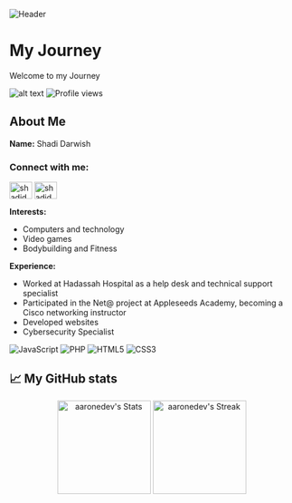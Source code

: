 ![Header](https://raw.githubusercontent.com/shadidar/adventure-journal/initial-discovery/github-header-image.png)

# My Journey
Welcome to my Journey

![alt text](https://i.ibb.co/XD4TzBk/Screenshot-2024-08-07-205639.png)
![Profile views](https://komarev.com/ghpvc/?username=shadidar&label=Profile%20views&color=60598F&style=flat)

## About Me

**Name:** Shadi Darwish

<h3 align="left">Connect with me:</h3>
<p align="left">
<a href="https://www.instagram.com/shadi.dar" target="blank"><img align="center" src="https://raw.githubusercontent.com/rahuldkjain/github-profile-readme-generator/master/src/images/icons/Social/instagram.svg" alt="shadidar" height="30" width="40" /></a>
<a href="https://www.youtube.com/@shadiman94" target="blank"><img align="center" src="https://raw.githubusercontent.com/rahuldkjain/github-profile-readme-generator/master/src/images/icons/Social/youtube.svg" alt="shadidar" height="30" width="40" /></a>
</p>

**Interests:**
- Computers and technology
- Video games 
- Bodybuilding and Fitness

**Experience:**
- Worked at Hadassah Hospital as a help desk and technical support specialist
- Participated in the Net@ project at Appleseeds Academy, becoming a Cisco networking instructor
- Developed websites
- Cybersecurity Specialist

<div class="badges-intro">

![JavaScript](https://img.shields.io/badge/-JavaScript-000000?style=flat&logo=javascript&logoColor=#F7DF1E)
![PHP](https://img.shields.io/badge/-PHP-000000?style=flat&logo=php&logoColor=#777BB4)
![HTML5](https://img.shields.io/badge/-HTML5-000000?style=flat&logo=html5&logoColor=#E34F26)
![CSS3](https://img.shields.io/badge/-CSS3-000000?style=flat&logo=css3&logoColor=#1572B6)

</div>

## 📈 My GitHub stats

<div class="badges-githubstats">
  <p align="center">
    <img src="https://github-readme-stats.vercel.app/api?username=shadidar&theme=tokyonight&show_icons=true&hide_border=true&count_private=true" alt="aaronedev's Stats" height="165">
    <img src="https://github-readme-streak-stats.herokuapp.com/?user=shadidar&theme=tokyonight&hide_border=true" alt="aaronedev's Streak" height="165">
  </p>
</div>
